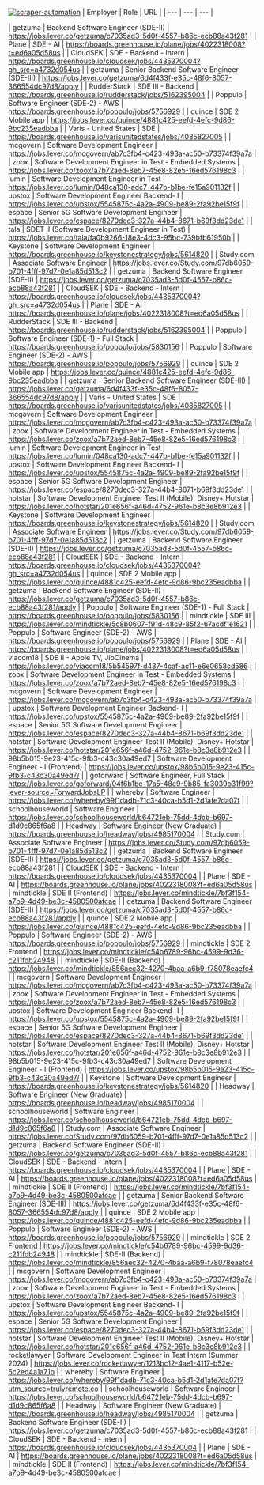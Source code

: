 [![scraper-automation](https://github.com/azad-ali786/Job_Openings/actions/workflows/scraper-automation.yml/badge.svg)](https://github.com/azad-ali786/Job_Openings/actions/workflows/scraper-automation.yml)
| Employer | Role | URL |
| --- | --- | --- |



| getzuma | Backend Software Engineer (SDE-II) | https://jobs.lever.co/getzuma/c7035ad3-5d0f-4557-b86c-ecb88a43f281 |
| Plane | SDE - AI | https://boards.greenhouse.io/plane/jobs/4022318008?t=ed6a05d58us |
| CloudSEK | SDE - Backend - Intern | https://boards.greenhouse.io/cloudsek/jobs/4435370004?gh_src=a4732d054us |
| getzuma | Senior Backend Software Engineer (SDE-III) | https://jobs.lever.co/getzuma/6d4f433f-e35c-48f6-8057-366554dc97d8/apply |
| RudderStack | SDE III - Backend | https://boards.greenhouse.io/rudderstack/jobs/5162395004 |
| Poppulo | Software Engineer (SDE-2) - AWS | https://boards.greenhouse.io/poppulo/jobs/5756929 |
| quince | SDE 2 Mobile app | https://jobs.lever.co/quince/4881c425-eefd-4efc-9d86-9bc235eadbba |
| Varis - United States | SDE | https://boards.greenhouse.io/varisunitedstates/jobs/4085827005 |
| mcgovern | Software Development Engineer | https://jobs.lever.co/mcgovern/ab7c3fb4-c423-493a-ac50-b73374f39a7a |
| zoox | Software Development Engineer in Test - Embedded Systems | https://jobs.lever.co/zoox/a7b72aed-8eb7-45e8-82e5-16ed576198c3 |
| lumin | Software Development Engineer in Test | https://jobs.lever.co/lumin/048ca130-adc7-447b-b1be-fe15a901132f |
| upstox | Software Development Engineer Backend- I | https://jobs.lever.co/upstox/5545875c-4a2a-4909-be89-2fa92be15f9f |
| espace | Senior 5G Software Development Engineer | https://jobs.lever.co/espace/8270dec3-327a-44b4-8671-b69f3dd23de1 |
| tala | SDET II (Software Development Engineer in Test) | https://jobs.lever.co/tala/fa0b9266-18e3-4dc3-95bc-739bfb61950b |
| Keystone | Software Development Engineer | https://boards.greenhouse.io/keystonestrategy/jobs/5614820 |
| Study.com | Associate Software Engineer | https://jobs.lever.co/Study.com/97db6059-b701-4fff-97d7-0e1a85d513c2 |
| getzuma | Backend Software Engineer (SDE-II) | https://jobs.lever.co/getzuma/c7035ad3-5d0f-4557-b86c-ecb88a43f281 |
| CloudSEK | SDE - Backend - Intern | https://boards.greenhouse.io/cloudsek/jobs/4435370004?gh_src=a4732d054us |
| Plane | SDE - AI | https://boards.greenhouse.io/plane/jobs/4022318008?t=ed6a05d58us |
| RudderStack | SDE III - Backend | https://boards.greenhouse.io/rudderstack/jobs/5162395004 |
| Poppulo | Software Engineer (SDE-1) - Full Stack | https://boards.greenhouse.io/poppulo/jobs/5830156 |
| Poppulo | Software Engineer (SDE-2) - AWS | https://boards.greenhouse.io/poppulo/jobs/5756929 |
| quince | SDE 2 Mobile app | https://jobs.lever.co/quince/4881c425-eefd-4efc-9d86-9bc235eadbba |
| getzuma | Senior Backend Software Engineer (SDE-III) | https://jobs.lever.co/getzuma/6d4f433f-e35c-48f6-8057-366554dc97d8/apply |
| Varis - United States | SDE | https://boards.greenhouse.io/varisunitedstates/jobs/4085827005 |
| mcgovern | Software Development Engineer | https://jobs.lever.co/mcgovern/ab7c3fb4-c423-493a-ac50-b73374f39a7a |
| zoox | Software Development Engineer in Test - Embedded Systems | https://jobs.lever.co/zoox/a7b72aed-8eb7-45e8-82e5-16ed576198c3 |
| lumin | Software Development Engineer in Test | https://jobs.lever.co/lumin/048ca130-adc7-447b-b1be-fe15a901132f |
| upstox | Software Development Engineer Backend- I | https://jobs.lever.co/upstox/5545875c-4a2a-4909-be89-2fa92be15f9f |
| espace | Senior 5G Software Development Engineer | https://jobs.lever.co/espace/8270dec3-327a-44b4-8671-b69f3dd23de1 |
| hotstar | Software Development Engineer Test II (Mobile), Disney+ Hotstar | https://jobs.lever.co/hotstar/201e656f-a46d-4752-961e-b8c3e8b912e3 |
| Keystone | Software Development Engineer | https://boards.greenhouse.io/keystonestrategy/jobs/5614820 |
| Study.com | Associate Software Engineer | https://jobs.lever.co/Study.com/97db6059-b701-4fff-97d7-0e1a85d513c2 |
| getzuma | Backend Software Engineer (SDE-II) | https://jobs.lever.co/getzuma/c7035ad3-5d0f-4557-b86c-ecb88a43f281 |
| CloudSEK | SDE - Backend - Intern | https://boards.greenhouse.io/cloudsek/jobs/4435370004?gh_src=a4732d054us |
| quince | SDE 2 Mobile app | https://jobs.lever.co/quince/4881c425-eefd-4efc-9d86-9bc235eadbba |
| getzuma | Backend Software Engineer (SDE-II) | https://jobs.lever.co/getzuma/c7035ad3-5d0f-4557-b86c-ecb88a43f281/apply |
| Poppulo | Software Engineer (SDE-1) - Full Stack | https://boards.greenhouse.io/poppulo/jobs/5830156 |
| mindtickle | SDE III | https://jobs.lever.co/mindtickle/5c8b0607-f91d-48c9-85f2-67acdf1e1621 |
| Poppulo | Software Engineer (SDE-2) - AWS | https://boards.greenhouse.io/poppulo/jobs/5756929 |
| Plane | SDE - AI | https://boards.greenhouse.io/plane/jobs/4022318008?t=ed6a05d58us |
| viacom18 | SDE II - Apple TV, JioCinema | https://jobs.lever.co/viacom18/5b54597f-d437-4caf-ac11-e6e0658cd586 |
| zoox | Software Development Engineer in Test - Embedded Systems | https://jobs.lever.co/zoox/a7b72aed-8eb7-45e8-82e5-16ed576198c3 |
| mcgovern | Software Development Engineer | https://jobs.lever.co/mcgovern/ab7c3fb4-c423-493a-ac50-b73374f39a7a |
| upstox | Software Development Engineer Backend- I | https://jobs.lever.co/upstox/5545875c-4a2a-4909-be89-2fa92be15f9f |
| espace | Senior 5G Software Development Engineer | https://jobs.lever.co/espace/8270dec3-327a-44b4-8671-b69f3dd23de1 |
| hotstar | Software Development Engineer Test II (Mobile), Disney+ Hotstar | https://jobs.lever.co/hotstar/201e656f-a46d-4752-961e-b8c3e8b912e3 |
| 98b5b015-9e23-415c-9fb3-c43c30a49ed7 | Software Development Engineer - I (Frontend) | https://jobs.lever.co/upstox/98b5b015-9e23-415c-9fb3-c43c30a49ed7/ |
| goforward | Software Engineer, Full Stack | https://jobs.lever.co/goforward/04f6b1be-17a5-48e9-9b85-fa3039b31f99?lever-source=ForwardJobsLP |
| whereby | Software Engineer | https://jobs.lever.co/whereby/99f1dadb-71c3-40ca-b5d1-2d1afe7da07f |
| schoolhouseworld | Software Engineer | https://jobs.lever.co/schoolhouseworld/b64721eb-75dd-4dcb-b697-d1d9c865f6a8 |
| Headway | Software Engineer (New Graduate) | https://boards.greenhouse.io/headway/jobs/4985170004 |
| Study.com | Associate Software Engineer | https://jobs.lever.co/Study.com/97db6059-b701-4fff-97d7-0e1a85d513c2 |
| getzuma | Backend Software Engineer (SDE-II) | https://jobs.lever.co/getzuma/c7035ad3-5d0f-4557-b86c-ecb88a43f281 |
| CloudSEK | SDE - Backend - Intern | https://boards.greenhouse.io/cloudsek/jobs/4435370004 |
| Plane | SDE - AI | https://boards.greenhouse.io/plane/jobs/4022318008?t=ed6a05d58us |
| mindtickle | SDE II (Frontend) | https://jobs.lever.co/mindtickle/7bf3f154-a7b9-4d49-be3c-4580500afcae |
| getzuma | Backend Software Engineer (SDE-II) | https://jobs.lever.co/getzuma/c7035ad3-5d0f-4557-b86c-ecb88a43f281/apply |
| quince | SDE 2 Mobile app | https://jobs.lever.co/quince/4881c425-eefd-4efc-9d86-9bc235eadbba |
| Poppulo | Software Engineer (SDE-2) - AWS | https://boards.greenhouse.io/poppulo/jobs/5756929 |
| mindtickle | SDE 2 Frontend | https://jobs.lever.co/mindtickle/c54b6789-96bc-4599-9d36-c211fdb24948 |
| mindtickle | SDE-II (Backend) | https://jobs.lever.co/mindtickle/856aec32-4270-4baa-a6b9-f78078eaefc4 |
| mcgovern | Software Development Engineer | https://jobs.lever.co/mcgovern/ab7c3fb4-c423-493a-ac50-b73374f39a7a |
| zoox | Software Development Engineer in Test - Embedded Systems | https://jobs.lever.co/zoox/a7b72aed-8eb7-45e8-82e5-16ed576198c3 |
| upstox | Software Development Engineer Backend- I | https://jobs.lever.co/upstox/5545875c-4a2a-4909-be89-2fa92be15f9f |
| espace | Senior 5G Software Development Engineer | https://jobs.lever.co/espace/8270dec3-327a-44b4-8671-b69f3dd23de1 |
| hotstar | Software Development Engineer Test II (Mobile), Disney+ Hotstar | https://jobs.lever.co/hotstar/201e656f-a46d-4752-961e-b8c3e8b912e3 |
| 98b5b015-9e23-415c-9fb3-c43c30a49ed7 | Software Development Engineer - I (Frontend) | https://jobs.lever.co/upstox/98b5b015-9e23-415c-9fb3-c43c30a49ed7/ |
| Keystone | Software Development Engineer | https://boards.greenhouse.io/keystonestrategy/jobs/5614820 |
| Headway | Software Engineer (New Graduate) | https://boards.greenhouse.io/headway/jobs/4985170004 |
| schoolhouseworld | Software Engineer | https://jobs.lever.co/schoolhouseworld/b64721eb-75dd-4dcb-b697-d1d9c865f6a8 |
| Study.com | Associate Software Engineer | https://jobs.lever.co/Study.com/97db6059-b701-4fff-97d7-0e1a85d513c2 |
| getzuma | Backend Software Engineer (SDE-II) | https://jobs.lever.co/getzuma/c7035ad3-5d0f-4557-b86c-ecb88a43f281 |
| CloudSEK | SDE - Backend - Intern | https://boards.greenhouse.io/cloudsek/jobs/4435370004 |
| Plane | SDE - AI | https://boards.greenhouse.io/plane/jobs/4022318008?t=ed6a05d58us |
| mindtickle | SDE II (Frontend) | https://jobs.lever.co/mindtickle/7bf3f154-a7b9-4d49-be3c-4580500afcae |
| getzuma | Senior Backend Software Engineer (SDE-III) | https://jobs.lever.co/getzuma/6d4f433f-e35c-48f6-8057-366554dc97d8/apply |
| quince | SDE 2 Mobile app | https://jobs.lever.co/quince/4881c425-eefd-4efc-9d86-9bc235eadbba |
| Poppulo | Software Engineer (SDE-2) - AWS | https://boards.greenhouse.io/poppulo/jobs/5756929 |
| mindtickle | SDE 2 Frontend | https://jobs.lever.co/mindtickle/c54b6789-96bc-4599-9d36-c211fdb24948 |
| mindtickle | SDE-II (Backend) | https://jobs.lever.co/mindtickle/856aec32-4270-4baa-a6b9-f78078eaefc4 |
| mcgovern | Software Development Engineer | https://jobs.lever.co/mcgovern/ab7c3fb4-c423-493a-ac50-b73374f39a7a |
| zoox | Software Development Engineer in Test - Embedded Systems | https://jobs.lever.co/zoox/a7b72aed-8eb7-45e8-82e5-16ed576198c3 |
| upstox | Software Development Engineer Backend- I | https://jobs.lever.co/upstox/5545875c-4a2a-4909-be89-2fa92be15f9f |
| espace | Senior 5G Software Development Engineer | https://jobs.lever.co/espace/8270dec3-327a-44b4-8671-b69f3dd23de1 |
| hotstar | Software Development Engineer Test II (Mobile), Disney+ Hotstar | https://jobs.lever.co/hotstar/201e656f-a46d-4752-961e-b8c3e8b912e3 |
| rocketlawyer | Software Development Engineer in Test Intern (Summer 2024) | https://jobs.lever.co/rocketlawyer/1213bc12-4ae1-4117-b52e-5c2ed4a1a71b |
| whereby | Software Engineer | https://jobs.lever.co/whereby/99f1dadb-71c3-40ca-b5d1-2d1afe7da07f?utm_source=trulyremote.co |
| schoolhouseworld | Software Engineer | https://jobs.lever.co/schoolhouseworld/b64721eb-75dd-4dcb-b697-d1d9c865f6a8 |
| Headway | Software Engineer (New Graduate) | https://boards.greenhouse.io/headway/jobs/4985170004 |
| getzuma | Backend Software Engineer (SDE-II) | https://jobs.lever.co/getzuma/c7035ad3-5d0f-4557-b86c-ecb88a43f281 |
| CloudSEK | SDE - Backend - Intern | https://boards.greenhouse.io/cloudsek/jobs/4435370004 |
| Plane | SDE - AI | https://boards.greenhouse.io/plane/jobs/4022318008?t=ed6a05d58us |
| mindtickle | SDE II (Frontend) | https://jobs.lever.co/mindtickle/7bf3f154-a7b9-4d49-be3c-4580500afcae |
